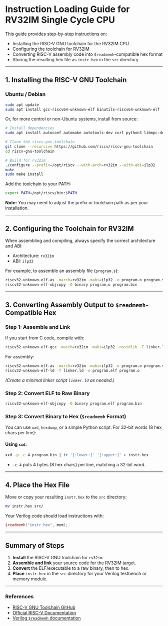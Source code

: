 # Instruction Loading Guide for RV32IM Single Cycle CPU

This guide provides step-by-step instructions on:
- Installing the RISC-V GNU toolchain for the RV32IM CPU
- Configuring the toolchain for RV32IM
- Converting RISC-V assembly code into `$readmemh`-compatible hex format
- Storing the resulting hex file as `instr.hex` in the `src` directory

---

## 1. Installing the RISC-V GNU Toolchain

### Ubuntu / Debian

```bash
sudo apt update
sudo apt install gcc-riscv64-unknown-elf binutils-riscv64-unknown-elf
```

Or, for more control or non-Ubuntu systems, install from source:

```bash
# Install dependencies
sudo apt install autoconf automake autotools-dev curl python3 libmpc-dev libmpfr-dev libgmp-dev gawk build-essential bison flex texinfo gperf libtool patchutils bc zlib1g-dev libexpat-dev

# Clone the riscv-gnu-toolchain
git clone --recursive https://github.com/riscv/riscv-gnu-toolchain
cd riscv-gnu-toolchain

# Build for rv32im
./configure --prefix=/opt/riscv --with-arch=rv32im --with-abi=ilp32
make
sudo make install
```

Add the toolchain to your PATH:
```bash
export PATH=/opt/riscv/bin:$PATH
```

**Note:** You may need to adjust the prefix or toolchain path as per your installation.

---

## 2. Configuring the Toolchain for RV32IM

When assembling and compiling, always specify the correct architecture and ABI:

- Architecture: `rv32im`
- ABI: `ilp32`

For example, to assemble an assembly file (`program.s`):

```bash
riscv32-unknown-elf-as -march=rv32im -mabi=ilp32 -o program.o program.s
riscv32-unknown-elf-objcopy -O binary program.o program.bin
```

---

## 3. Converting Assembly Output to `$readmemh`-Compatible Hex

### Step 1: Assemble and Link

If you start from C code, compile with:
```bash
riscv32-unknown-elf-gcc -march=rv32im -mabi=ilp32 -nostdlib -T linker.ld -o program.elf program.c
```
For assembly:
```bash
riscv32-unknown-elf-as -march=rv32im -mabi=ilp32 -o program.o program.s
riscv32-unknown-elf-ld -T linker.ld -o program.elf program.o
```
*(Create a minimal linker script `linker.ld` as needed.)*

### Step 2: Convert ELF to Raw Binary

```bash
riscv32-unknown-elf-objcopy -O binary program.elf program.bin
```

### Step 3: Convert Binary to Hex (`$readmemh` Format)

You can use `xxd`, `hexdump`, or a simple Python script. For 32-bit words (8 hex chars per line):

#### Using `xxd`:
```bash
xxd -p -c 4 program.bin | tr '[:lower:]' '[:upper:]' > instr.hex
```
- `-c 4` puts 4 bytes (8 hex chars) per line, matching a 32-bit word.


---

## 4. Place the Hex File

Move or copy your resulting `instr.hex` to the `src` directory:

```bash
mv instr.hex src/
```

Your Verilog code should load instructions with:
```verilog
$readmemh("instr.hex", mem);
```

---

## Summary of Steps

1. **Install** the RISC-V GNU toolchain for `rv32im`.
2. **Assemble and link** your source code for the RV32IM target.
3. **Convert** the ELF/executable to a raw binary, then to hex.
4. **Place** `instr.hex` in the `src` directory for your Verilog testbench or memory module.

---

### References

- [RISC-V GNU Toolchain GitHub](https://github.com/riscv/riscv-gnu-toolchain)
- [Official RISC-V Documentation](https://riscv.org/technical/specifications/)
- [Verilog `$readmemh` documentation](https://www.chipverify.com/verilog/verilog-readmemh-readmemb)

